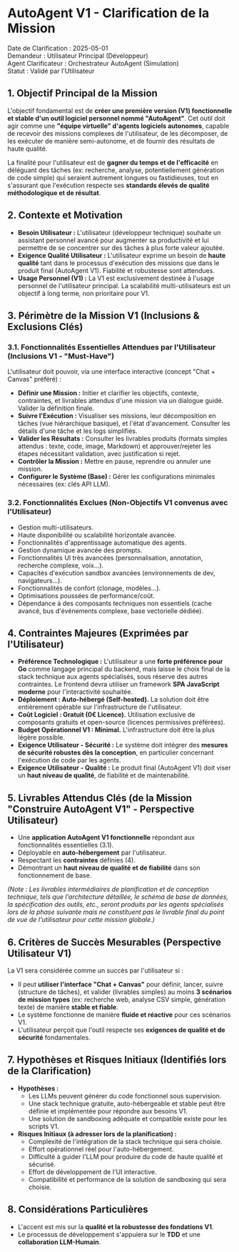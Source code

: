 # **AutoAgent V1 \- Clarification de la Mission**

Date de Clarification : 2025-05-01  
Demandeur : Utilisateur Principal (Développeur)  
Agent Clarificateur : Orchestrateur AutoAgent (Simulation)  
Statut : Validé par l'Utilisateur

## **1\. Objectif Principal de la Mission**

L'objectif fondamental est de **créer une première version (V1) fonctionnelle et stable d'un outil logiciel personnel nommé "AutoAgent"**. Cet outil doit agir comme une **"équipe virtuelle" d'agents logiciels autonomes**, capable de recevoir des missions complexes de l'utilisateur, de les décomposer, de les exécuter de manière semi-autonome, et de fournir des résultats de haute qualité.

La finalité pour l'utilisateur est de **gagner du temps et de l'efficacité** en déléguant des tâches (ex: recherche, analyse, potentiellement génération de code simple) qui seraient autrement longues ou fastidieuses, tout en s'assurant que l'exécution respecte ses **standards élevés de qualité méthodologique et de résultat**.

## **2\. Contexte et Motivation**

* **Besoin Utilisateur :** L'utilisateur (développeur technique) souhaite un assistant personnel avancé pour augmenter sa productivité et lui permettre de se concentrer sur des tâches à plus forte valeur ajoutée.  
* **Exigence Qualité Utilisateur :** L'utilisateur exprime un besoin de **haute qualité** tant dans le processus d'exécution des missions que dans le produit final (AutoAgent V1). Fiabilité et robustesse sont attendues.  
* **Usage Personnel (V1) :** La V1 est exclusivement destinée à l'usage personnel de l'utilisateur principal. La scalabilité multi-utilisateurs est un objectif à long terme, non prioritaire pour V1.

## **3\. Périmètre de la Mission V1 (Inclusions & Exclusions Clés)**

### **3.1. Fonctionnalités Essentielles Attendues par l'Utilisateur (Inclusions V1 \- "Must-Have")**

L'utilisateur doit pouvoir, via une interface interactive (concept "Chat \+ Canvas" préféré) :

* **Définir une Mission :** Initier et clarifier les objectifs, contexte, contraintes, et livrables attendus d'une mission via un dialogue guidé. Valider la définition finale.  
* **Suivre l'Exécution :** Visualiser ses missions, leur décomposition en tâches (vue hiérarchique basique), et l'état d'avancement. Consulter les détails d'une tâche et les logs simplifiés.  
* **Valider les Résultats :** Consulter les livrables produits (formats simples attendus : texte, code, image, Markdown) et approuver/rejeter les étapes nécessitant validation, avec justification si rejet.  
* **Contrôler la Mission :** Mettre en pause, reprendre ou annuler une mission.  
* **Configurer le Système (Base) :** Gérer les configurations minimales nécessaires (ex: clés API LLM).

### **3.2. Fonctionnalités Exclues (Non-Objectifs V1 convenus avec l'Utilisateur)**

* Gestion multi-utilisateurs.  
* Haute disponibilité ou scalabilité horizontale avancée.  
* Fonctionnalités d'apprentissage automatique des agents.  
* Gestion dynamique avancée des prompts.  
* Fonctionnalités UI très avancées (personnalisation, annotation, recherche complexe, voix...).  
* Capacités d'exécution sandbox avancées (environnements de dev, navigateurs...).  
* Fonctionnalités de confort (clonage, modèles...).  
* Optimisations poussées de performance/coût.  
* Dépendance à des composants techniques non essentiels (cache avancé, bus d'événements complexe, base vectorielle dédiée).

## **4\. Contraintes Majeures (Exprimées par l'Utilisateur)**

* **Préférence Technologique :** L'utilisateur a une **forte préférence pour Go** comme langage principal du backend, mais laisse le choix final de la stack technique aux agents spécialisés, sous réserve des autres contraintes. Le frontend devra utiliser un framework **SPA JavaScript moderne** pour l'interactivité souhaitée.  
* **Déploiement : Auto-hébergé (Self-hosted).** La solution doit être entièrement opérable sur l'infrastructure de l'utilisateur.  
* **Coût Logiciel : Gratuit (0€ Licence).** Utilisation exclusive de composants gratuits et open-source (licences permissives préférées).  
* **Budget Opérationnel V1 : Minimal.** L'infrastructure doit être la plus légère possible.  
* **Exigence Utilisateur \- Sécurité :** Le système doit intégrer des **mesures de sécurité robustes dès la conception**, en particulier concernant l'exécution de code par les agents.  
* **Exigence Utilisateur \- Qualité :** Le produit final (AutoAgent V1) doit viser un **haut niveau de qualité**, de fiabilité et de maintenabilité.

## **5\. Livrables Attendus Clés (de la Mission "Construire AutoAgent V1" \- Perspective Utilisateur)**

* Une **application AutoAgent V1 fonctionnelle** répondant aux fonctionnalités essentielles (3.1).  
* Déployable en **auto-hébergement** par l'utilisateur.  
* Respectant les **contraintes** définies (4).  
* Démontrant un **haut niveau de qualité et de fiabilité** dans son fonctionnement de base.

*(Note : Les livrables intermédiaires de planification et de conception technique, tels que l'architecture détaillée, le schéma de base de données, la spécification des outils, etc., seront produits par les agents spécialisés lors de la phase suivante mais ne constituent pas le livrable final du point de vue de l'utilisateur pour cette mission globale.)*

## **6\. Critères de Succès Mesurables (Perspective Utilisateur V1)**

La V1 sera considérée comme un succès par l'utilisateur si :

* Il peut **utiliser l'interface "Chat \+ Canvas"** pour définir, lancer, suivre (structure de tâches), et valider (livrables simples) au moins **3 scénarios de mission types** (ex: recherche web, analyse CSV simple, génération texte) de manière **stable et fiable**.  
* Le système fonctionne de manière **fluide et réactive** pour ces scénarios V1.  
* L'utilisateur perçoit que l'outil respecte ses **exigences de qualité et de sécurité** fondamentales.

## **7\. Hypothèses et Risques Initiaux (Identifiés lors de la Clarification)**

* **Hypothèses :**  
  * Les LLMs peuvent générer du code fonctionnel sous supervision.  
  * Une stack technique gratuite, auto-hébergeable et stable peut être définie et implémentée pour répondre aux besoins V1.  
  * Une solution de sandboxing adéquate et compatible existe pour les scripts V1.  
* **Risques Initiaux (à adresser lors de la planification) :**  
  * Complexité de l'intégration de la stack technique qui sera choisie.  
  * Effort opérationnel réel pour l'auto-hébergement.  
  * Difficulté à guider l'LLM pour produire du code de haute qualité et sécurisé.  
  * Effort de développement de l'UI interactive.  
  * Compatibilité et performance de la solution de sandboxing qui sera choisie.

## **8\. Considérations Particulières**

* L'accent est mis sur la **qualité et la robustesse des fondations V1**.  
* Le processus de développement s'appuiera sur le **TDD** et une **collaboration LLM-Humain**.